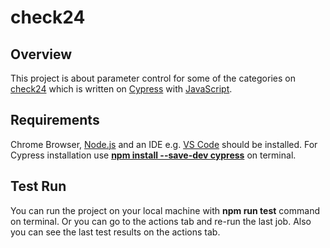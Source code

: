 # check24

## Overview 
This project is about parameter control for some of the categories on [check24](https://www.check24.de/) which is written on [Cypress](https://docs.cypress.io/) with [JavaScript](https://www.javascript.com/).

## Requirements
Chrome Browser, [Node.js](https://nodejs.org/en/) and an IDE e.g. [VS Code](https://code.visualstudio.com/) should be installed.
For Cypress installation use [**npm install --save-dev cypress**](https://www.npmjs.com/package/cypress) on terminal.

## Test Run
You can run the project on your local machine with **npm run test** command on terminal. Or you can go to the actions tab and re-run the last job. Also you can see the last test results on the actions tab.
